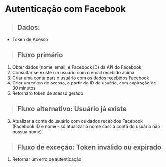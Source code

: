 # Autenticação com Facebook

> ## Dados:
* Token de Acesso

> ## Fluxo primário
1. Obter dados (nome, email, e Facebook ID) da API do Facebook
2. Consultar se existe um usuário com o email recebido acima
3. Criar uma conta para o usuário com os dados recebidos Facebook
4. Criar um token de acesso, a partir do ID do usuário, com expiração de 30 minutos
5. Retornaro token de acesso gerado

> ## Fluxo alternativo: Usuário já existe
3. Atualizar a conta do usuário com os dados recebidos Facebook (Facebook ID e nome - só
atualizar o nome caso a conta do usuário não possua nome)

> ## Fluxo de exceção: Token inválido ou expirado
1. Retornar um erro de autenticação
